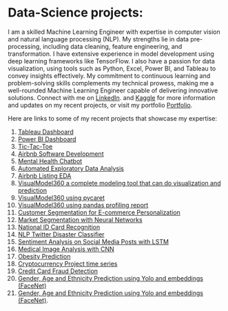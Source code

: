 # Data-Science projects:
I am a skilled Machine Learning Engineer with expertise in computer vision and natural language processing (NLP). My strengths lie in data pre-processing, including data cleaning, feature engineering, and transformation. I have extensive experience in model development using deep learning frameworks like TensorFlow.
I also have a passion for data visualization, using tools such as Python, Excel, Power BI, and Tableau to convey insights effectively. My commitment to continuous learning and problem-solving skills complements my technical prowess, making me a well-rounded Machine Learning Engineer capable of delivering innovative solutions.
Connect with me on [LinkedIn](https://www.linkedin.com/in/khadidja-mekiri-655b02261/?originalSubdomain=uk). and [Kaggle](https://www.kaggle.com/hibainidjouane) for more information and updates on my recent projects, or visit my portfolio [Portfolio](https://khadidja2023m.github.io/portfolio.github.io/).

Here are links to some of my recent projects that showcase my expertise: 

1.	[Tableau Dashboard](https://public.tableau.com/app/profile/khadidja.mekiri4990/viz/TableauDashboard_16937747023000/Dashboard2?publish=yes)
2.	[Power BI Dashboard](https://app.powerbi.com/groups/me/reports/6db1c686-fe58-45e0-8499-f5ae421966e1/ReportSection?experience=power-bi)
3.	[Tic-Tac-Toe](//github.com/khadidja2023M/Tic-Tac-Toe)
4.	[Airbnb Software Development](https://github.com/khadidja2023M/COM_728_Airbnb)
5.	[Mental Health Chatbot](https://github.com/khadidja2023M/chatbot)
6.	[Automated Exploratory Data Analysis](https://github.com/khadidja2023M/final)
7.	[Airbnb Listing EDA](https://github.com/khadidja2023M/AirbnbEDA)
9.	[VisualModel360 a complete modeling tool that can do visualization and prediction](https://github.com/khadidja2023M/supervised_foundation/tree/main/supervised_foundation)
10.	[VisualModel360 using pycaret](https://github.com/khadidja2023M/pycaret)
11.	[VisualModel360 using pandas profiling report](https://github.com/khadidja2023M/khadi/blob/main/main.py)
12.	[Customer Segmentation for E-commerce Personalization](https://github.com/khadidja2023M/kmeans)
13.	[Market Segmentation with Neural Networks](https://github.com/khadidja2023M/Segment)
14.	[National ID Card Recognition](https://github.com/khadidja2023M/ID)
15.	[NLP Twitter Disaster Classifier](https://github.com/khadidja2023M/streamlit_tweet)
16.	[Sentiment Analysis on Social Media Posts with LSTM](https://github.com/khadidja2023M/Amazon)
17.	[Medical Image Analysis with CNN](https://github.com/khadidja2023M/chestxray)
18.	[Obesity Prediction](https://github.com/khadidja2023M/obesity)
19.	[Cryptocurrency Project time series](https://github.com/khadidja2023M/crypto)
20.	[Credit Card Fraud Detection](https://github.com/khadidja2023M/Fraud)
21.	[Gender, Age and Ethnicity Prediction using Yolo and embeddings (FaceNet)](https://github.com/khadidja2023M/webrtc)
21.	[Gender, Age and Ethnicity Prediction using Yolo and embeddings (FaceNet)](https://github.com/khadidja2023M/sql).
    
